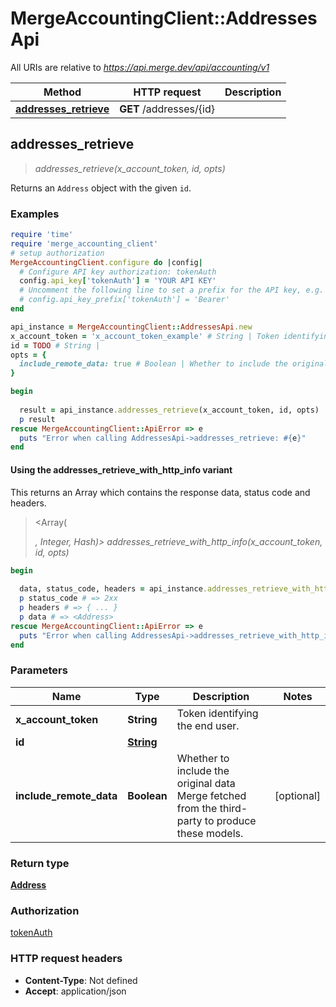 # MergeAccountingClient::AddressesApi

All URIs are relative to *https://api.merge.dev/api/accounting/v1*

| Method | HTTP request | Description |
| ------ | ------------ | ----------- |
| [**addresses_retrieve**](AddressesApi.md#addresses_retrieve) | **GET** /addresses/{id} |  |


## addresses_retrieve

> <Address> addresses_retrieve(x_account_token, id, opts)



Returns an `Address` object with the given `id`.

### Examples

```ruby
require 'time'
require 'merge_accounting_client'
# setup authorization
MergeAccountingClient.configure do |config|
  # Configure API key authorization: tokenAuth
  config.api_key['tokenAuth'] = 'YOUR API KEY'
  # Uncomment the following line to set a prefix for the API key, e.g. 'Bearer' (defaults to nil)
  # config.api_key_prefix['tokenAuth'] = 'Bearer'
end

api_instance = MergeAccountingClient::AddressesApi.new
x_account_token = 'x_account_token_example' # String | Token identifying the end user.
id = TODO # String | 
opts = {
  include_remote_data: true # Boolean | Whether to include the original data Merge fetched from the third-party to produce these models.
}

begin
  
  result = api_instance.addresses_retrieve(x_account_token, id, opts)
  p result
rescue MergeAccountingClient::ApiError => e
  puts "Error when calling AddressesApi->addresses_retrieve: #{e}"
end
```

#### Using the addresses_retrieve_with_http_info variant

This returns an Array which contains the response data, status code and headers.

> <Array(<Address>, Integer, Hash)> addresses_retrieve_with_http_info(x_account_token, id, opts)

```ruby
begin
  
  data, status_code, headers = api_instance.addresses_retrieve_with_http_info(x_account_token, id, opts)
  p status_code # => 2xx
  p headers # => { ... }
  p data # => <Address>
rescue MergeAccountingClient::ApiError => e
  puts "Error when calling AddressesApi->addresses_retrieve_with_http_info: #{e}"
end
```

### Parameters

| Name | Type | Description | Notes |
| ---- | ---- | ----------- | ----- |
| **x_account_token** | **String** | Token identifying the end user. |  |
| **id** | [**String**](.md) |  |  |
| **include_remote_data** | **Boolean** | Whether to include the original data Merge fetched from the third-party to produce these models. | [optional] |

### Return type

[**Address**](Address.md)

### Authorization

[tokenAuth](../README.md#tokenAuth)

### HTTP request headers

- **Content-Type**: Not defined
- **Accept**: application/json

